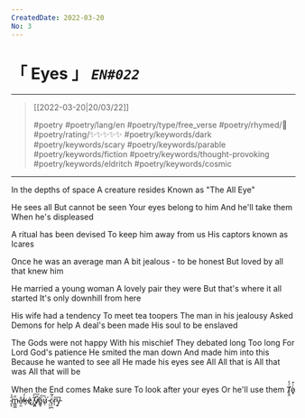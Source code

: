 ```yaml
---
CreatedDate: 2022-03-20
No: 3
---
```

# &#12300; Eyes &#12301; *`EN#022`*

---

> [[2022-03-20|20/03/22]]
> 
> #poetry 
> #poetry/lang/en 
> #poetry/type/free_verse 
> #poetry/rhymed/🔴 
> #poetry/rating/✨✨✨✨✨ 
> #poetry/keywords/dark #poetry/keywords/scary #poetry/keywords/parable #poetry/keywords/fiction #poetry/keywords/thought-provoking #poetry/keywords/eldritch #poetry/keywords/cosmic 

---

In the depths of space
A creature resides
Known as "The All Eye"

He sees all
But cannot be seen
Your eyes belong to him
And he'll take them
When he's displeased

A ritual has been devised
To keep him away from us
His captors known as Icares

Once he was an average man
A bit jealous - to be honest
But loved by all that knew him

He married a young woman
A lovely pair they were
But that's where it all started
It's only downhill from here

His wife had a tendency
To meet tea toopers
The man in his jealousy
Asked Demons for help
A deal's been made
His soul to be enslaved

The Gods were not happy
With his mischief
They debated long
Too long
For Lord God's patience
He smited the man down
And made him into this
Because he wanted to see all
He made his eyes see All
All that is
All that was
All that will be

When the End comes
Make sure
To look after your eyes
Or he'll use them
T̸̘̭̈́̓ò̷̥͗͒ ̴̥͉̋̔m̵͇̺̲̈̄a̴̠̼̎̕k̶̘̍́ę̷̉͜ ̸̘̣͂̀͠y̸̪͐̚ő̷͇̥͠ú̷̦ ̵̹̠͎́c̴̨̦̪̈́̅r̷͎̋y̵̱͆͘